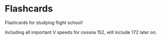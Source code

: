 # Flashcards
Flashcards for studying flight school!

Including all important V speeds for cessna 152, will include 172 later on.
